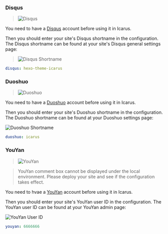 ### Disqus
> ![Disqus](https://ooo.0o0.ooo/2016/02/08/56b884a1e2bc6.png)

You need to have a [Disqus](https://disqus.com/) account before using it in Icarus.

Then you should enter your site's Disqus shortname in the configuration. The Disqus shortname can be found at your site's Disqus general settings page:

> ![Disqus Shortname](https://ooo.0o0.ooo/2016/02/08/56b885366e79c.png)

```yaml
disqus: hexo-theme-icarus
```

### Duoshuo
> ![Duoshuo](https://ooo.0o0.ooo/2016/01/14/569794cf7e2b3.png)

You need to have a [Duoshuo](http://duoshuo.com/) account before using it in Icarus.

Then you should enter your site's Duoshuo shortname in the configuration. The Duoshuo shortname can be found at your Duoshuo settings page:

![Duoshuo Shortname](https://ooo.0o0.ooo/2016/02/08/56b885ae0daac.png)

```yaml
duoshuo: icarus
```

### YouYan
> ![YouYan](https://ooo.0o0.ooo/2016/01/14/56979c175e8c8.png)

> YouYan comment box cannot be displayed under the local environment. Please deploy your site and see if the configuration takes effect.

You need to hvae a [YouYan](http://www.uyan.cc/) account before using it in Icarus.

Then you should enter your site's YouYan user ID in the configuration. The YouYan user ID can be found at your YouYan admin page:

![YouYan User ID](https://ooo.0o0.ooo/2016/01/14/56979c628177d.png)

```yaml
youyan: 6666666
```